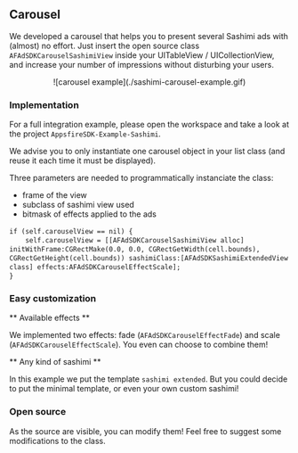 ## Carousel

We developed a carousel that helps you to present several Sashimi ads with (almost) no effort. Just insert the open source class `AFAdSDKCarouselSashimiView` inside your UITableView / UICollectionView, and increase your number of impressions without disturbing your users.

<center>![carousel example](./sashimi-carousel-example.gif)</center>

### Implementation

For a full integration example, please open the workspace and take a look at the project `AppsfireSDK-Example-Sashimi`.

We advise you to only instantiate one carousel object in your list class (and reuse it each time it must be displayed).

Three parameters are needed to programmatically instanciate the class:

+ frame of the view
+ subclass of sashimi view used
+ bitmask of effects applied to the ads

```objc
if (self.carouselView == nil) {
	self.carouselView = [[AFAdSDKCarouselSashimiView alloc] initWithFrame:CGRectMake(0.0, 0.0, CGRectGetWidth(cell.bounds), CGRectGetHeight(cell.bounds)) sashimiClass:[AFAdSDKSashimiExtendedView class] effects:AFAdSDKCarouselEffectScale];
}
```

### Easy customization

** Available effects **

We implemented two effects: fade (`AFAdSDKCarouselEffectFade`) and scale (`AFAdSDKCarouselEffectScale`). You even can choose to combine them!

** Any kind of sashimi **

In this example we put the template `sashimi extended`. But you could decide to put the minimal template, or even your own custom sashimi!


### Open source

As the source are visible, you can modify them! Feel free to suggest some modifications to the class.